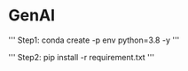 # GenAI

'''
Step1: 
conda create -p env python=3.8 -y
'''

'''
Step2: 
pip install -r requirement.txt
'''